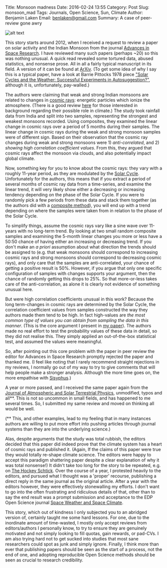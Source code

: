 Title: Monsoon madness
Date: 2016-02-24 13:55
Category: Post
Slug: monsoon_mad
Tags: Journals, Open Science, Sun, Climate
Author: Benjamin Laken
Email: benlaken@gmail.com
Summary: A case of peer-review gone awry

![alt text](./theme/images/monsoon_india.png "Original image by Jorge Chan")

This story starts around 2012, when I received a request to review a
paper on solar activity and the Indian Monsoon from the journal
[Advances in Space
Research](https://en.wikipedia.org/wiki/Advances_in_Space_Research). I
have reviewed many such papers (perhaps \~20) so this was nothing
unusual. A quick read revealed some tortured data, abused statistics,
and nonsense prose. All in all a fairly typical manuscript in its field.
A version of it can be found at [ArXiv](http://arxiv.org/abs/1412.1041).
(To get some idea of why I say this is a typical paper, have a look at
Barrie Pittocks 1978 piece ["Solar Cycles and the Weather: Successful
Experiments in
Autosuggestion?"](http://link.springer.com/chapter/10.1007/978-94-009-9428-7_18?no-access=true),
although it is, unfortunately, pay-walled.)

The authors were claiming that weak and strong Indian monsoons are
related to changes in [cosmic
rays](https://en.wikipedia.org/wiki/Cosmic_ray): energetic particles
which ionize the atmosphere. (There is a good review
[here](http://onlinelibrary.wiley.com/doi/10.1029/2009RG000282/abstract)
for those interested in background regarding their possible role in
climate.) The study took rainfall data from India and split into two
samples, representing the strongest and weakest monsoons recorded. Using
composites, they examined the linear change in cosmic rays over a period
of 5 months during their samples. The linear change in cosmic rays
during the weak and strong monsoon samples were of different sign. Based
on their observation that the cosmic ray changes during weak and strong
monsoons were 1) *anti-correlated*, and 2) *showing high correlation
coefficient values*. From this, they argued that cosmic rays affect the
monsoon via clouds, and also potentially impact global climate.

Now, something key for you to know about the cosmic rays: they vary with
a roughly 11-year period, as they are modulated by the [Solar
Cycle](https://en.wikipedia.org/wiki/Solar_cycle). Unfortunately for the
authors, this means that if you extract a period of several months of
cosmic ray data from a time-series, and examine the linear trend, it
will very likely show either a decreasing or increasing tendency
depending on the phase of the Solar Cycle. If you were to randomly pick
a few periods from these data and stack them together (as the authors
did with a [composite
method](http://www.swsc-journal.org/articles/swsc/abs/2013/01/swsc130020/swsc130020.html)),
you will end up with a trend depending on where the samples were taken
from in relation to the phase of the Solar Cycle.

To simplify things, assume the cosmic rays vary like a sine wave over
11-years with no long-term trend. By looking at two small random
composite samples and examining the 5-month linear changes you more or
less have a 50:50 chance of having either an increasing or decreasing
trend. If you don't make an *a priori* assumption about what direction
the trends should be assigned to (e.g. that weak monsoons should
correspond to increasing cosmic rays and strong monsoons should
correspond to decreasing cosmic rays), and only care that the samples
are anti-correlated, your chance of getting a positive result is 50%.
However, if you argue that only one specific configuration of samples
with changes supports your argument, then the chance of randomly getting
this drops to 25%. So that more-or-less takes care of the
anti-correlation, as alone it is clearly not evidence of something
unusual here.

But were high correlation coefficients unusual in this work? Because the
long term-changes in cosmic rays are determined by the Solar Cycle, the
correlation coefficient values from samples constructed the way they
authors made them tend to be high. In fact high-values are *the most
common type of values you can obtain from sampling the data in this
manner*. (This is the core argument I present in [my
paper](http://www.swsc-journal.org/articles/swsc/abs/2016/01/swsc150064/swsc150064.html)).
The authors made no real effort to test the probability values of these
data in detail, so they did not realise this. They simply applied an
out-of-the-box statistical test, and assumed the values were meaningful.

So, after pointing out this core problem with the paper in peer review
the editor for Advances in Space Research promptly rejected the paper
and thanked me. (I feel like noting that I rarely recommend straight
rejections in my reviews, I normally go out of my way to try to give
comments that will help people make a stronger analysis. Although the
more time goes on, the more empathise with
[Sisyphus](http://www.nyu.edu/classes/keefer/hell/camus.html).)

A year or more passed, and I received the same paper again from the
[Journal of Atmospheric and Solar Terrestrial
Physics](https://en.wikipedia.org/wiki/Journal_of_Atmospheric_and_Solar-Terrestrial_Physics),
unmodified, typos and all\*\*. This is not so uncommon in small fields,
and has happened to me several times. So, I submitted my same review and
moved on thinking all would be well.

(\*\* This, and other examples, lead to my feeling that in many
instances authors are willing to put more effort into pushing articles
through journal systems than they are into the underlying science.)

Alas, despite arguments that the study was total rubbish, the editors
decided that this paper did indeed prove that the climate system has a
heart of cosmic rays and published it. (Again, If the claims of this
paper were true they would totally re-shape climate science. The editors
were happy to accept this paradigm shattering paper despite a clear
explanation of why it was total nonsense!) It didn't take too long for
the story to be repeated, e.g. on [The Hockey
Schtick](http://hockeyschtick.blogspot.no/2014/12/new-paper-suggests-cosmic-rays-may.html).
Over the course of a year, I protested heavily to the editors, and
pursued what I thought was a 'proper' recourse, publishing a direct
reply in the same journal as the original article. After a year with the
editors however, they were effectively stonewalling my efforts. I don't
want to go into the often frustrating and ridiculous details of that,
other than to say the end result was a prompt submission and acceptance
to the EDP Open Science journal [Space Weather and Space
Climate](http://www.swsc-journal.org/articles/swsc/abs/2016/01/swsc150064/swsc150064.html).

This story, which out of kindness I only subjected you to an abridged
version of, certainly taught me some hard lessons. For one, due to the
inordinate amount of time-wasted, I mostly only accept reviews from
editors/authors I personally know, to try to ensure they are genuinely
motivated and not simply looking to fill quotas, gain rewards, or
pad-CVs. I am also trying hard not to get sucked into studies that most
sane researchers could spot as junk and simply ignore. Finally, I think
more than ever that publishing papers should be seen as the start of a
process, not the end of one, and adopting reproducible Open Science
methods should be seen as crucial to research credibility.

